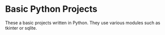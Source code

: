 # Basic Python Projects
These a basic projects written in Python. They use various modules such as tkinter or sqlite.
